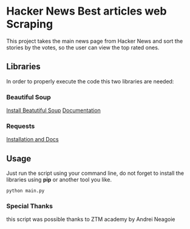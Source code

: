 # Hacker News Best articles web Scraping

This project takes the main news page from Hacker News and sort the stories by the votes, so the user can view the top rated ones.

## Libraries
In order to properly execute the code this two libraries are needed:
### Beautiful Soup
[Install Beatutiful Soup](https://pypi.org/project/beautifulsoup4/)
[Documentation](https://www.crummy.com/software/BeautifulSoup/bs4/doc/)
### Requests
[Installation and Docs](https://pypi.org/project/requests/)

## Usage
Just run the script using your command line, do not forget to install the libraries using **pip** or another tool you like.

```shell
python main.py
```
### Special Thanks
this script was possible thanks to ZTM academy by Andrei Neagoie
